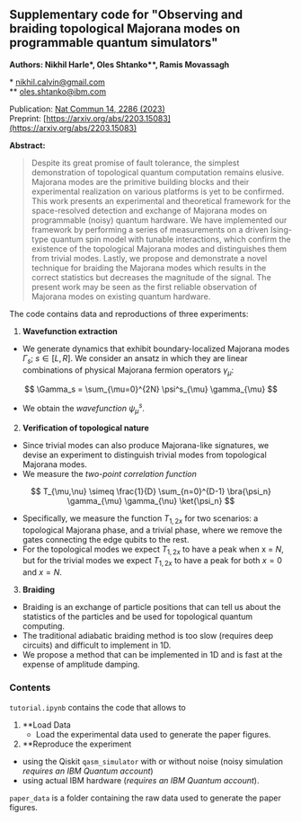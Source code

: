 ## Supplementary code for "Observing and braiding topological Majorana modes on programmable quantum simulators"

**Authors: Nikhil Harle\*, Oles Shtanko\**, Ramis Movassagh**

\* nikhil.calvin@gmail.com\
\** oles.shtanko@ibm.com

Publication: [Nat Commun 14, 2286 (2023)](https://www.nature.com/articles/s41467-023-37725-0)\
Preprint: [https://arxiv.org/abs/2203.15083](https://arxiv.org/abs/2203.15083)

**Abstract:**
> Despite its great promise of fault tolerance, the simplest demonstration of topological quantum computation remains elusive. Majorana modes are the primitive building blocks and their experimental realization on various platforms is yet to be confirmed. This work presents an experimental and theoretical framework for the space-resolved detection and exchange of Majorana modes on programmable (noisy) quantum hardware. We have implemented our framework by performing a series of measurements on a driven Ising-type quantum spin model with tunable interactions, which confirm the existence of the topological Majorana modes and distinguishes them from trivial modes. Lastly, we propose and demonstrate a novel technique for braiding the Majorana modes which results in the correct statistics but decreases the magnitude of the signal. The present work may be seen as the first reliable observation of Majorana modes on existing quantum hardware.


The code contains data and reproductions of three experiments:

1. **Wavefunction extraction**
  * We generate dynamics that exhibit boundary-localized Majorana modes $\Gamma_s$; $s \in [L,R]$. We consider an ansatz in which they are linear combinations of physical Majorana fermion operators $\gamma_{\mu}$:

$$ \Gamma_s = \sum_{\mu=0}^{2N}  \psi^s_{\mu} \gamma_{\mu} $$

  * We obtain the *wavefunction* $\psi^s_{\mu}$.

2. **Verification of topological nature**
  * Since trivial modes can also produce Majorana-like signatures, we devise an experiment to distinguish trivial modes from topological Majorana modes.
  * We measure the *two-point correlation function* 


$$ T_{\mu,\nu} \simeq \frac{1}{D} \sum_{n=0}^{D-1} \bra{\psi_n} \gamma_{\mu} \gamma_{\nu} \ket{\psi_n} $$


  * Specifically, we measure the function $T_{1,2x}$ for two scenarios: a topological Majorana phase, and a trivial phase, where we remove the gates connecting the edge qubits to the rest. 
  * For the topological modes we expect $T_{1,2x}$ to have a peak when x = $N$, but for the trivial modes we expect $T_{1,2x}$ to have a peak for both $x =0$ and $x=N$.

3. **Braiding**
  * Braiding is an exchange of particle positions that can tell us about the statistics of the particles and be used for topological quantum computing. 
  * The traditional adiabatic braiding method is too slow (requires deep circuits) and difficult to implement in 1D.
  * We propose a method that can be implemented in 1D and is fast at the expense of amplitude damping.

### Contents
`tutorial.ipynb` contains the code that allows to
1. **Load Data
   * Load the experimental data used to generate the paper figures.
2. **Reproduce the experiment
  * using the Qiskit `qasm_simulator` with or without noise (noisy simulation *requires an IBM Quantum account*)
  * using actual IBM hardware (*requires an IBM Quantum account*).

`paper_data` is a folder containing the raw data used to generate the paper figures.

